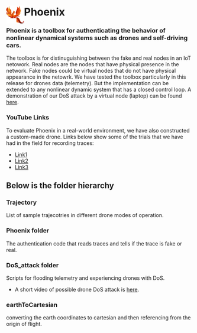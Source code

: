 # Phoenix <a href="url"><img src="https://github.com/mbiuki/Phoenix/blob/master/earthToCartesian/archive/phoenix.png" align="left" height="48" width="48" ></a>
### Phoenix is a toolbox for authenticating the behavior of nonlinear dynamical systems such as drones and self-driving cars.
The toolbox is for distinuguishing between the fake and real nodes in an IoT netowork. Real nodes are the nodes that have physical presence in the network. Fake nodes could be virtual nodes that do not have physical appearance in the netowrk.
We have tested the toolbox particularly in this release for drones data (telemetry). But the implementation can be extended to any nonlinear dynamic system that has a closed control loop. A demonstration of our DoS attack by a virtual node (laptop) can be found [here](https://youtu.be/SrJvO4RwMUQ).

### YouTube Links
To evaluate Phoenix in a real-world environment, we have also constructed a custom-made drone. Links below show some of the trials that we have had in the field for recording traces:
- [Link1](https://youtu.be/qs08zkw28QA)
- [Link2](https://youtu.be/7CvK-T6ByXU)
- [Link3](https://youtu.be/-af6N7HLg3Y)

## Below is the folder hierarchy
### Trajectory
List of sample trajecotries in different drone modes of operation.
### Phoenix folder
The authentication code that reads traces and tells if the trace is fake or real.
### DoS_attack folder
Scripts for flooding telemetry and experiencing drones with DoS.
- A short video of possible drone DoS attack is [here](https://youtu.be/SrJvO4RwMUQ).
### earthToCartesian
converting the earth coordinates to cartesian and then referencing from the origin of flight.
